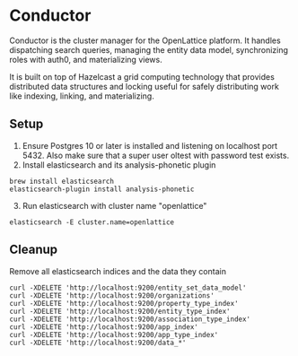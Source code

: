 Conductor
=======================

Conductor is the cluster manager for the OpenLattice platform. It handles dispatching search queries, managing the entity data model, synchronizing roles with auth0, and materializing views.

It is built on top of Hazelcast a grid computing technology that provides distributed data structures and locking useful for safely distributing work like indexing, linking, and materializing.

## Setup
1. Ensure Postgres 10 or later is installed and listening on localhost port 5432. Also make sure that a super user oltest with password test exists.
2. Install elasticsearch and its analysis-phonetic plugin
```
brew install elasticsearch
elasticsearch-plugin install analysis-phonetic
```
3. Run elasticsearch with cluster name "openlattice"
```
elasticsearch -E cluster.name=openlattice
```

## Cleanup
Remove all elasticsearch indices and the data they contain
```
curl -XDELETE 'http://localhost:9200/entity_set_data_model'
curl -XDELETE 'http://localhost:9200/organizations'
curl -XDELETE 'http://localhost:9200/property_type_index'
curl -XDELETE 'http://localhost:9200/entity_type_index'
curl -XDELETE 'http://localhost:9200/association_type_index'
curl -XDELETE 'http://localhost:9200/app_index'
curl -XDELETE 'http://localhost:9200/app_type_index'
curl -XDELETE 'http://localhost:9200/data_*'
```
